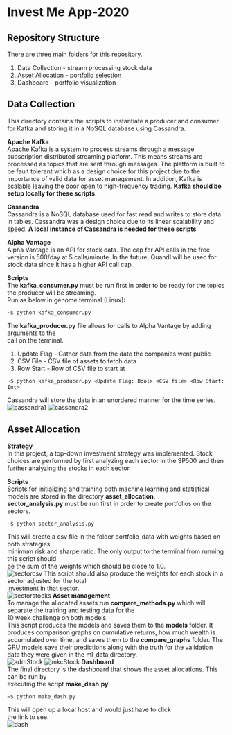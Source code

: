 # **Invest Me App-2020**

## **Repository Structure**
There are three main folders for this repository.  
1. Data Collection - stream processing stock data
2. Asset Allocation - portfolio selection
3. Dashboard  - portfolio visualization
  
  
## Data Collection  
This directory contains the scripts to instantiate a producer and consumer for Kafka and storing it in a NoSQL database using Cassandra.  

**Apache Kafka**  
Apache Kafka is a system to process streams through a message subscription distributed streaming platform. This means streams are processed as topics that are sent through messages. The platform is built to be fault tolerant which as a design choice for this project due to the importance of valid data for asset management. In addition, Kafka is scalable leaving the door open to high-frequency trading. **Kafka should be setup locally for these scripts**.  
  
**Cassandra**  
Cassandra is a NoSQL database used for fast read and writes to store data in tables. Cassandra was a design choice due to its linear scalability and speed. **A local instance of Cassandra is needed for these scripts**  

**Alpha Vantage**  
Alpha Vantage is an API for stock data. The cap for API calls in the free version is 500/day at 5 calls/minute. In the future, Quandl will be used for stock data since it has a higher API call cap.

**Scripts**  
The **kafka_consumer.py** must be run first in order to be ready for the topics the producer will be streaming.  
Run as below in genome terminal (Linux):  
```
~$ python kafka_consumer.py
```  
The **kafka_producer.py** file allows for calls to Alpha Vantage by adding arguments to the  
call on the terminal. 
1. Update Flag - Gather data from the date the companies went public
2. CSV File - CSV file of assets to fetch data
3. Row Start - Row of CSV file to start at
```
~$ python kafka_producer.py <Update Flag: Bool> <CSV file> <Row Start: Int>
```

Cassandra will store the data in an unordered manner for the time series. 
![cassandra1](/readme_images/cassandra_tables.png)
![cassandra2](/readme_images/ebaydataset_example.png)  

## Asset Allocation  
**Strategy**  
In this project, a top-down investment strategy was implemented. Stock choices are performed by first analyzing each sector in the SP500 and then further analyzing the stocks in each sector. 

**Scripts**  
Scripts for initializing and training both machine learning and statistical models are stored in the directory **asset_allocation**.  
**sector_analysis.py** must be run first in order to create portfolios on the sectors. 
```
~$ python sector_analysis.py
```
This will create a csv file in the folder portfolio_data with weights based on both strategies,  
minimum risk and sharpe ratio. The only output to the terminal from running this script should  
be the sum of the weights which should be close to 1.0.  
![sectorcsv](/readme_images/csv_sectors.png)
This script should also produce the weights for each stock in a sector adjusted for the total  
investment in that sector.  
![sectorstocks](/readme_images/sectorstockweights.png) 
**Asset management**  
To manage the allocated assets run **compare_methods.py** which will separate the training and testing data for the  
10 week challenge on both models.  
This script produces the models and saves them to the **models** folder. It produces comparison graphs on cumulative returns, how much wealth is accumulated over time, and saves them to the **compare_graphs** folder. The GRU models save their predictions along with the truth for the validation data they were given in the ml_data directory.  
![admStock](/readme_images/admstock.png) 
![mkcStock](/readme_images/mkcstock.png) 
**Dashboard**  
The final directory is the dashboard that shows the asset allocations. This can be run by  
executing the script **make_dash.py**  
```
~$ python make_dash.py
```
This will open up a local host and would just have to click  
the link to see.  
![dash](/readme_images/dashboard.png) 
